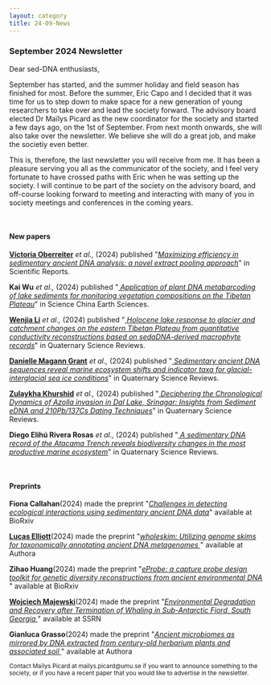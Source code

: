 ```yaml
---
layout: category
title: 24-09-News
---
```


<div class="section">
<h3 class="section-title underline">September 2024 Newsletter</h3>
</div>

<div class="intro">
<p> Dear sed-DNA enthusiasts,</p>

<p>September has started, and the summer holiday and field season has finished for most. Before the summer, Eric Capo and I decided that it was time for us to step down to make space for a new generation of young researchers to take over and lead the society forward. The advisory board elected Dr Maïlys Picard as the new coordinator for the society and started a few days ago, on the 1st of September. From next month onwards, she will also take over the newsletter. We believe she will do a great job, and make the societiy even better.</p> 
 
<p>This is, therefore, the last newsletter you will receive from me. It has been a pleasure serving you all as the communicator of the society, and I feel very fortunate to have crossed paths with Eric when he was setting up the society. I will continue to be part of the society on the advisory board, and off-course looking forward to meeting and interacting with many of you in society meetings and conferences in the coming years.
</p>

<br>
<div class="intro">
<h4 class="section-title underline">New papers</h4>

<p><a href="https://www.researchgate.net/profile/Victoria-Oberreiter-2" target="_blank"><b>Victoria Oberreiter</b></a> <i> et al.,</i> (2024) published "<a href="https://doi.org/10.1038/s41598-024-69741-5" target="_blank"><u><i>Maximizing efficiency in sedimentary ancient DNA analysis: a novel extract pooling approach</i></u></a>" in Scientific Reports.</p>

<p><b>Kai Wu</b><i> et al.,</i> (2024) published "<a href="https://doi.org/10.1007/s11430-023-1358-0" target="_blank"><u><i> Application of plant DNA metabarcoding of lake sediments for monitoring vegetation compositions on the Tibetan Plateau</i></u></a>" in Science China Earth Sciences.</p>

<p><a href="https://www.researchgate.net/profile/Wenjia-Li-7" target="_blank"><b>Wenjia Li</b></a><i> et al.,</i> (2024) published "<a href="https://doi.org/10.1016/j.quascirev.2024.108806" target="_blank"><u><i> Holocene lake response to glacier and catchment changes on the eastern Tibetan Plateau from quantitative conductivity reconstructions based on sedaDNA-derived macrophyte records</i></u></a>" in Quaternary Science Reviews.</p>

<p><a href="https://www.researchgate.net/profile/Danielle-Grant-7" target="_blank"><b>Danielle Magann Grant</b></a><i> et al.,</i> (2024) published "<a href="https://doi.org/10.1016/j.quascirev.2024.108619" target="_blank"><u><i> Sedimentary ancient DNA sequences reveal marine ecosystem shifts and indicator taxa for glacial-interglacial sea ice conditions</i></u></a>" in Quaternary Science Reviews.</p>

<p><a href="https://www.researchgate.net/profile/Zulaykha-Khurshid" target="_blank"><b>Zulaykha Khurshid</b></a><i> et al.,</i> (2024) published "<a href="https://doi.org/10.1007/s41748-024-00430-z" target="_blank"><u><i> Deciphering the Chronological Dynamics of Azolla invasion in Dal Lake, Srinagar: Insights from Sediment eDNA and 210Pb/137Cs Dating Techniques</i></u></a>" in Quaternary Science Reviews.</p>

<p><b>Diego Elihú Rivera Rosas</b><i> et al.,</i> (2024) published "<a href="https://doi.org/10.1007/s41748-024-00430-z" target="_blank"><u><i> A sedimentary DNA record of the Atacama Trench reveals biodiversity changes in the most productive marine ecosystem</i></u></a>" in Quaternary Science Reviews.</p>


<br>

<div class="intro">
<h4 class="section-title underline">Preprints</h4>

<p><b>Fiona Callahan</b>(2024) made the preprint "<a href="https://doi.org/10.1101/2024.08.16.608343" target="_blank"><u><i>Challenges in detecting ecological interactions using sedimentary ancient DNA data</i></u></a>" available at BioRxiv</p>

<p><a href="https://www.researchgate.net/profile/Lucas-Elliott-3" target="_blank"><b>Lucas Elliott</b></a>(2024) made the preprint "<a href="10.22541/au.172529953.39892767/v1" target="_blank"><u><i>wholeskim: Utilizing genome skims for taxonomically annotating ancient DNA metagenomes </i></u></a>" available at Authora</p>

<p><b>Zihao Huang</b>(2024) made the preprint "<a href="https://doi.org/10.1101/2024.09.02.610737" target="_blank"><u><i>eProbe: a capture probe design toolkit for genetic diversity reconstructions from ancient environmental DNA </i></u></a>" available at BioRxiv</p>

<p><a href="https://www.researchgate.net/profile/Wojciech-Majewski-2" target="_blank"><b>Wojciech Majewski</b></a>(2024) made the preprint "<a href="https://ssrn.com/abstract=4931714" target="_blank"><u><i>Environmental Degradation and Recovery after Termination of Whaling in Sub-Antarctic Fjord, South Georgia </i></u></a>" available at SSRN</p>

<p><b>Gianluca Grasso</b>(2024) made the preprint "<a href="10.22541/au.172515592.29598664/v1" target="_blank"><u><i>Ancient microbiomes as mirrored by DNA extracted from century-old herbarium plants and associated soil </i></u></a>" available at Authora</p>

<p><small>Contact Maïlys Picard at mailys.picard@umu.se if you want to announce something to the society, or if you have a recent paper that you would like to advertise in the newsletter.</small></p>

